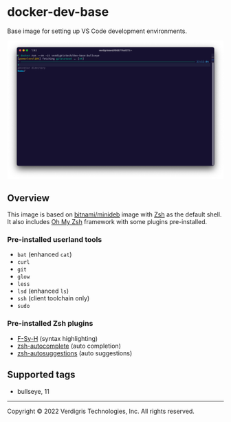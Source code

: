 # docker-dev-base

Base image for setting up VS Code development environments.

![shell](./docs/shell.png)

## Overview

This image is based on [bitnami/minideb][minideb] image with [Zsh][zsh] as the
default shell. It also includes [Oh My Zsh][oh-my-zsh] framework with some
plugins pre-installed.

### Pre-installed userland tools

- `bat` (enhanced `cat`)
- `curl`
- `git`
- `glow`
- `less`
- `lsd` (enhanced `ls`)
- `ssh` (client toolchain only)
- `sudo`

### Pre-installed Zsh plugins

- [F-Sy-H][f-sy-h] (syntax highlighting)
- [zsh-autocomplete][zsh-autocomplete] (auto completion)
- [zsh-autosuggestions][zsh-autosuggestions] (auto suggestions)

## Supported tags

- bullseye, 11

---

Copyright © 2022 Verdigris Technologies, Inc. All rights reserved.

[minideb]: https://github.com/bitnami/minideb
[zsh]: https://www.zsh.org/
[oh-my-zsh]: https://ohmyz.sh/
[f-sy-h]: https://github.com/z-shell/F-Sy-H
[zsh-autocomplete]: https://github.com/marlonrichert/zsh-autocomplete
[zsh-autosuggestions]: https://github.com/zsh-users/zsh-autosuggestions
